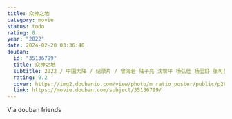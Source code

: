 ```yaml
---
title: 众神之地
category: movie
status: todo
rating: 0
year: "2022"
date: 2024-02-20 03:36:40
douban:
  id: "35136799"
  title: 众神之地
  subtitle: 2022 / 中国大陆 / 纪录片 / 曾海若 陆子亮 沈世平 杨弘佳 杨翌舒 张可哲 周宇 / 刘琮
  rating: 9.2
  cover: https://img2.doubanio.com/view/photo/m_ratio_poster/public/p2875636481.jpg
  link: https://movie.douban.com/subject/35136799/
---
```


Via douban friends 